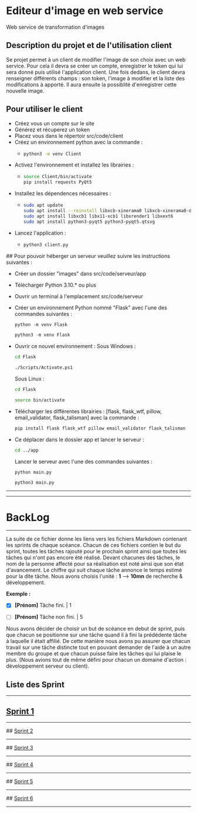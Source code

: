 # Editeur d'image en web service
Web service de transformation d'images


## Description du projet et de l'utilisation client

Se projet permet à un client de modifier l'image de son choix avec un web service.
Pour cela il devra se créer un compte, enregistrer le token qui lui sera donné puis utilisé l'application client.
Une fois dedans, le client devra renseigner différents champs : son token, l'image à modifier et la liste des modifications à apporté.
Il aura ensuite la possiblité d'enregistrer cette nouvelle image.


## Pour utiliser le client
- Créez vous un compte sur le site
- Générez et récuperez un token
- Placez vous dans le répertoir src/code/client
- Créez un environnement python avec la commande :
   - ```bash
     python3 -m venv Client
     ```
- Activez l'environnement et installez les librairies :
   - ```bash
     source Client/bin/activate
     pip install requests PyQt5
     ```
- Installez les dépendences nécessaires :
   - ```bash
     sudo apt update
     sudo apt install --reinstall libxcb-xinerama0 libxcb-xinerama0-dev
     sudo apt install libxcb1 libx11-xcb1 libxrender1 libxext6
     sudo apt install python3-pyqt5 python3-pyqt5.qtsvg
     ```
- Lancez l'application : 
   - ```bash
     python3 client.py
     ```


## Pour pouvoir héberger un serveur veuillez suivre les instructions suivantes :
- Créer un dossier "images" dans src/code/serveur/app
- Télécharger Python 3.10.* ou plus
- Ouvrir un terminal à l'emplacement src/code/serveur
- Créer un environnement Python nommé "Flask" avec l'une des commandes suivantes : 

   ```python
   python -m venv Flask
   ```

   ```python
   python3 -m venv Flask
   ```

- Ouvrir ce nouvel environnement :
   Sous Windows :
   
   ```bash
   cd Flask
   ```

   ```bash
   ./Scripts/Activate.ps1
   ```

   Sous Linux :

   ```bash
   cd Flask
   ```

   ```bash
   source bin/activate
   ```

- Télécharger les différentes librairies : [flask, flask_wtf, pillow, email_validator, flask_talisman] avec la commande :
    
   ```python
   pip install flask flask_wtf pillow email_validator flask_talisman
   ```

- Ce déplacer dans le dossier app et lancer le serveur : 
   
   ```bash
   cd ../app
   ```

   Lancer le serveur avec l'une des commandes suivantes :

   ```python
   python main.py
   ```

   ```python
   python3 main.py
   ```

---
---

# BackLog

---

La suite de ce fichier donne les liens vers les fichiers Markdown contenant les sprints de chaque scéance. Chacun de ces fichiers contien le but du sprint, toutes les tâches rajouté pour le prochain sprint ainsi que toutes les tâches qui n'ont pas encore été réalisé.
Devant chacunes des tâches, le nom de la personne affecté pour sa réalisation est noté ainsi que son état d'avancement.
Le chiffre qui suit chaque tâche annonce le temps estimé pour la dite tâche. Nous avons choisis l'unité : **1** --> **10mn** de recherche & développement.

**Exemple :**
- [X] **[Prénom]** Tâche fini. | 1
- [ ] **[Prénom]** Tâche non fini. | 5


Nous avons décider de choisir un but de scéance en debut de sprint, puis que chacun se positionne sur une tâche quand il à fini la prédédente tâche à laquelle il était affilié.
De cette manière nous avons pu assurer que chacun travail sur une tâche distincte tout en pouvant demander de l'aide à un autre membre du groupe et que chacun puisse faire les tâches qui lui plaise le plus. (Nous avions tout de même défini pour chacun un domaine d'action : développement serveur ou client).

## Liste des Sprint

---

## [Sprint 1](Sprints/Sprint1.md)

---

## [Sprint 2](Sprints/Sprint2.md)

---

## [Sprint 3](Sprints/Sprint3.md)

---

## [Sprint 4](Sprints/Sprint4.md)

---

## [Sprint 5](Sprints/Sprint5.md)

---

## [Sprint 6](Sprints/Sprint6.md)

---


